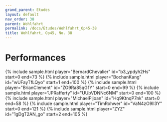 ```yaml
---
grand_parent: Etudes
layout: default
nav_order: 38
parent: Wohlfahrt
permalink: /docs/Etudes/Wohlfahrt_Op45-38
title: Wohlfahrt, Op45, No. 38
---
```

# Performances
<div class="sample-container">
    {% include sample.html player="BernardChevalier" id="b3_ypdyh2Hs" start=0 end=73 %}
    {% include sample.html player="BochanKang" id="wUFayTfLQyo" start=1 end=100 %}
    {% include sample.html player="BrianClement" id="ZO9Ra85qG1Y" start=0 end=99 %}
    {% include sample.html player="JPRafferty" id="UUbVDNNc6NM" start=0 end=100 %}
    {% include sample.html player="MichaelPijoan" id="Hq9KtnqP7nk" start=0 end=58 %}
    {% include sample.html player="TimRohwer" id="VaN4zO9Il3Y" start=0 end=121 %}
    {% include sample.html player="ZYZ" id="1gDgT2AN_go" start=2 end=105 %}
</div>